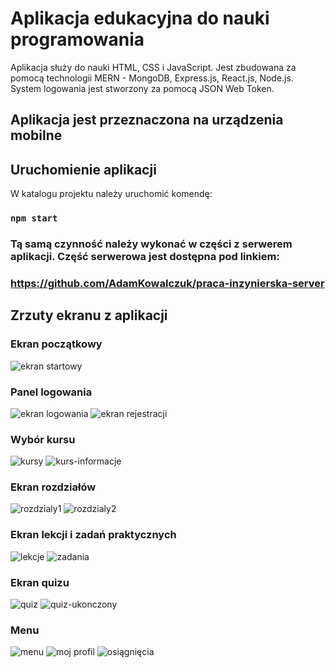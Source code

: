 # Aplikacja edukacyjna do nauki programowania

Aplikacja służy do nauki HTML, CSS i JavaScript. Jest zbudowana za pomocą technologii MERN - MongoDB, Express.js, React.js, Node.js. System logowania jest stworzony za pomocą JSON Web Token.

## Aplikacja jest przeznaczona na urządzenia mobilne

## Uruchomienie aplikacji
W katalogu projektu należy uruchomić komendę:

### `npm start`

### Tą samą czynność należy wykonać w części z serwerem aplikacji. Część serwerowa jest dostępna pod linkiem:
### https://github.com/AdamKowalczuk/praca-inzynierska-server

## Zrzuty ekranu z aplikacji

### Ekran początkowy
![ekran startowy](https://user-images.githubusercontent.com/57939211/146684354-0113ea82-0408-4afb-ac03-2a99a8ccbcce.png)

### Panel logowania
![ekran logowania](https://user-images.githubusercontent.com/57939211/146684029-506d0f61-63cd-4b35-ace2-b7f8458ff5f9.png)
   ![ekran rejestracji](https://user-images.githubusercontent.com/57939211/146683972-4310cd2d-752d-4961-902e-667d1c3241a8.png)

### Wybór kursu
![kursy](https://user-images.githubusercontent.com/57939211/146684037-8ad3a544-91e2-49af-a7e8-0d143c943e14.png)
![kurs-informacje](https://user-images.githubusercontent.com/57939211/146684039-f49d810c-a810-423c-bee5-23c00f6116a1.png)

### Ekran rozdziałów
![rozdzialy1](https://user-images.githubusercontent.com/57939211/146684045-bac79bd9-effd-48d4-bd6a-1f8234351677.png)
![rozdzialy2](https://user-images.githubusercontent.com/57939211/146684067-f2638cc5-9b78-4156-937d-31ae4c653812.png)

### Ekran lekcji i zadań praktycznych
![lekcje](https://user-images.githubusercontent.com/57939211/146684148-fc3a2f68-cffe-460d-ba39-71401af8556b.png)
![zadania](https://user-images.githubusercontent.com/57939211/146684157-94181a8e-1757-48e8-9061-94ed819302c1.png)

### Ekran quizu
![quiz](https://user-images.githubusercontent.com/57939211/146684153-0e72303d-cbdb-454b-81f0-8b5e4d022dba.png)
![quiz-ukonczony](https://user-images.githubusercontent.com/57939211/146684155-386e9b75-700e-4506-9e11-4f309372a049.png)

### Menu
![menu](https://user-images.githubusercontent.com/57939211/146684161-9670feda-2bb8-4bd4-af52-81ba82709b71.png)
![moj profil](https://user-images.githubusercontent.com/57939211/146684166-c69f8afc-0df4-4bb2-933e-52ad200924c8.png)
![osiągnięcia](https://user-images.githubusercontent.com/57939211/146684169-630db62d-5e7c-4bb0-89a9-ef4e18205435.png)
